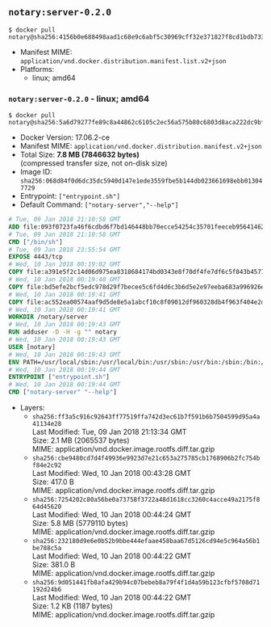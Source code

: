 ## `notary:server-0.2.0`

```console
$ docker pull notary@sha256:4156b0e688498aad1c68e9c6abf5c30969cff32e371827f8cd1bdb73311e360e
```

-	Manifest MIME: `application/vnd.docker.distribution.manifest.list.v2+json`
-	Platforms:
	-	linux; amd64

### `notary:server-0.2.0` - linux; amd64

```console
$ docker pull notary@sha256:5a6d79277fe89c8a44862c6105c2ec56a575b80c6803d8aca222dc9bf89e0ee7
```

-	Docker Version: 17.06.2-ce
-	Manifest MIME: `application/vnd.docker.distribution.manifest.v2+json`
-	Total Size: **7.8 MB (7846632 bytes)**  
	(compressed transfer size, not on-disk size)
-	Image ID: `sha256:068d84f0d6dc35dc5940d147e1ede3559fbe5b144db023661698ebb013047729`
-	Entrypoint: `["entrypoint.sh"]`
-	Default Command: `["notary-server","--help"]`

```dockerfile
# Tue, 09 Jan 2018 21:10:58 GMT
ADD file:093f0723fa46f6cdbd6f7bd146448bb70ecce54254c35701feeceb956414622f in / 
# Tue, 09 Jan 2018 21:10:58 GMT
CMD ["/bin/sh"]
# Tue, 09 Jan 2018 23:55:54 GMT
EXPOSE 4443/tcp
# Wed, 10 Jan 2018 00:19:02 GMT
COPY file:a391e5f2c14d06d975ea8318684174bd0343e8f70df4fe7df6c5f843b4577f75 in /notary/server/ 
# Wed, 10 Jan 2018 00:19:40 GMT
COPY file:bd5efe2bcf5edc978d29f7becee5c6fd4d6c3b6d5e2e97eeba683a996926ebe6 in /notary/server/ 
# Wed, 10 Jan 2018 00:19:41 GMT
COPY file:ac552ea00574aaf9d5de8e5a1abcf10c8f09012df960328db4f963f404e2d409 in /notary/server/ 
# Wed, 10 Jan 2018 00:19:41 GMT
WORKDIR /notary/server
# Wed, 10 Jan 2018 00:19:43 GMT
RUN adduser -D -H -g "" notary
# Wed, 10 Jan 2018 00:19:43 GMT
USER [notary]
# Wed, 10 Jan 2018 00:19:43 GMT
ENV PATH=/usr/local/sbin:/usr/local/bin:/usr/sbin:/usr/bin:/sbin:/bin:/notary/server
# Wed, 10 Jan 2018 00:19:44 GMT
ENTRYPOINT ["entrypoint.sh"]
# Wed, 10 Jan 2018 00:19:44 GMT
CMD ["notary-server" "--help"]
```

-	Layers:
	-	`sha256:ff3a5c916c92643ff77519ffa742d3ec61b7f591b6b7504599d95a4a41134e28`  
		Last Modified: Tue, 09 Jan 2018 21:13:34 GMT  
		Size: 2.1 MB (2065537 bytes)  
		MIME: application/vnd.docker.image.rootfs.diff.tar.gzip
	-	`sha256:cbe9480cd7d4f49936e9923d7e21c653a275785cb1768906b2fc754bf84e2c92`  
		Last Modified: Wed, 10 Jan 2018 00:43:28 GMT  
		Size: 417.0 B  
		MIME: application/vnd.docker.image.rootfs.diff.tar.gzip
	-	`sha256:7254202c80a56be0a73758f3722a48d1618cc3260c4acce49a2175f864d45620`  
		Last Modified: Wed, 10 Jan 2018 00:44:24 GMT  
		Size: 5.8 MB (5779110 bytes)  
		MIME: application/vnd.docker.image.rootfs.diff.tar.gzip
	-	`sha256:232180d9e6e0b52b9bbe444efaae458baa67d5126cd94e5c964a56b1be788c5a`  
		Last Modified: Wed, 10 Jan 2018 00:44:22 GMT  
		Size: 381.0 B  
		MIME: application/vnd.docker.image.rootfs.diff.tar.gzip
	-	`sha256:9d051441fb8afa429b94c07bebeb8a79f4f1d4a59b123cfbf5708d71192d24b6`  
		Last Modified: Wed, 10 Jan 2018 00:44:22 GMT  
		Size: 1.2 KB (1187 bytes)  
		MIME: application/vnd.docker.image.rootfs.diff.tar.gzip
